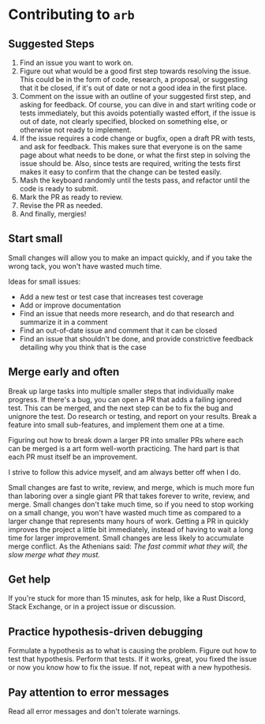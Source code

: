 Contributing to `arb`
=====================

Suggested Steps
---------------

1. Find an issue you want to work on.
2. Figure out what would be a good first step towards resolving the issue. This
   could be in the form of code, research, a proposal, or suggesting that it be
   closed, if it's out of date or not a good idea in the first place.
3. Comment on the issue with an outline of your suggested first step, and
   asking for feedback. Of course, you can dive in and start writing code or
   tests immediately, but this avoids potentially wasted effort, if the issue
   is out of date, not clearly specified, blocked on something else, or
   otherwise not ready to implement.
4. If the issue requires a code change or bugfix, open a draft PR with tests,
   and ask for feedback. This makes sure that everyone is on the same page
   about what needs to be done, or what the first step in solving the issue
   should be. Also, since tests are required, writing the tests first makes it
   easy to confirm that the change can be tested easily.
5. Mash the keyboard randomly until the tests pass, and refactor until the code
   is ready to submit.
6. Mark the PR as ready to review.
7. Revise the PR as needed.
8. And finally, mergies!

Start small
-----------

Small changes will allow you to make an impact
quickly, and if you take the wrong tack, you won't have wasted much time.

Ideas for small issues:
- Add a new test or test case that increases test coverage
- Add or improve documentation
- Find an issue that needs more research, and do that research and summarize it
  in a comment
- Find an out-of-date issue and comment that it can be closed
- Find an issue that shouldn't be done, and provide constrictive feedback
  detailing why you think that is the case

Merge early and often
---------------------

Break up large tasks into multiple smaller steps that individually make
progress. If there's a bug, you can open a PR that adds a failing ignored test.
This can be merged, and the next step can be to fix the bug and unignore the
test. Do research or testing, and report on your results. Break a feature into
small sub-features, and implement them one at a time.

Figuring out how to break down a larger PR into smaller PRs where each can be
merged is a art form well-worth practicing. The hard part is that each PR must
itself be an improvement.

I strive to follow this advice myself, and am always better off when I do.

Small changes are fast to write, review, and merge, which is much more fun than
laboring over a single giant PR that takes forever to write, review, and merge.
Small changes don't take much time, so if you need to stop working on a small
change, you won't have wasted much time as compared to a larger change that
represents many hours of work. Getting a PR in quickly improves the project a
little bit immediately, instead of having to wait a long time for larger
improvement. Small changes are less likely to accumulate merge conflict. As the
Athenians said: *The fast commit what they will, the slow merge what they
must.*

Get help
--------

If you're stuck for more than 15 minutes, ask for help, like a Rust Discord,
Stack Exchange, or in a project issue or discussion.

Practice hypothesis-driven debugging
------------------------------------

Formulate a hypothesis as to what is causing the problem. Figure out how to
test that hypothesis. Perform that tests. If it works, great, you fixed the
issue or now you know how to fix the issue. If not, repeat with a new
hypothesis.

Pay attention to error messages
-------------------------------

Read all error messages and don't tolerate warnings.
